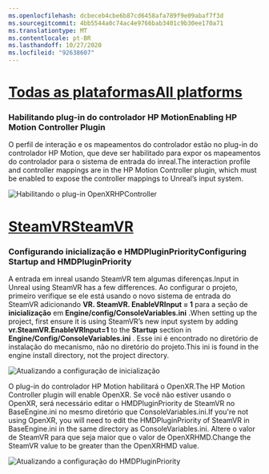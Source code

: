 ```yaml
---
ms.openlocfilehash: dcbeceb4cbe6b87cd6458afa789f9e09abaf7f3d
ms.sourcegitcommit: 4bb5544a0c74ac4e9766bab3401c9b30ee170a71
ms.translationtype: MT
ms.contentlocale: pt-BR
ms.lasthandoff: 10/27/2020
ms.locfileid: "92638607"
---
```

# <a name="all-platforms"></a>[<span data-ttu-id="ab593-101">Todas as plataformas</span><span class="sxs-lookup"><span data-stu-id="ab593-101">All platforms</span></span>](#tab/all)

### <a name="enabling-hp-motion-controller-plugin"></a><span data-ttu-id="ab593-102">Habilitando plug-in do controlador HP Motion</span><span class="sxs-lookup"><span data-stu-id="ab593-102">Enabling HP Motion Controller Plugin</span></span> 

<span data-ttu-id="ab593-103">O perfil de interação e os mapeamentos do controlador estão no plug-in do controlador HP Motion, que deve ser habilitado para expor os mapeamentos do controlador para o sistema de entrada do inreal.</span><span class="sxs-lookup"><span data-stu-id="ab593-103">The interaction profile and controller mappings are in the HP Motion Controller plugin, which must be enabled to expose the controller mappings to Unreal’s input system.</span></span>

![Habilitando o plug-in OpenXRHPController](../images/reverb-g2-img-01.png)

# <a name="steamvr"></a>[<span data-ttu-id="ab593-105">SteamVR</span><span class="sxs-lookup"><span data-stu-id="ab593-105">SteamVR</span></span>](#tab/steamvr)

### <a name="configuring-startup-and-hmdpluginpriority"></a><span data-ttu-id="ab593-106">Configurando inicialização e HMDPluginPriority</span><span class="sxs-lookup"><span data-stu-id="ab593-106">Configuring Startup and HMDPluginPriority</span></span>

<span data-ttu-id="ab593-107">A entrada em inreal usando SteamVR tem algumas diferenças.</span><span class="sxs-lookup"><span data-stu-id="ab593-107">Input in Unreal using SteamVR has a few differences.</span></span>  <span data-ttu-id="ab593-108">Ao configurar o projeto, primeiro verifique se ele está usando o novo sistema de entrada do SteamVR adicionando **VR. SteamVR. EnableVRInput = 1** para a seção de **inicialização** em **Engine/config/ConsoleVariables.ini** .</span><span class="sxs-lookup"><span data-stu-id="ab593-108">When setting up the project, first ensure it is using SteamVR’s new input system by adding **vr.SteamVR.EnableVRInput=1** to the **Startup** section in **Engine/Config/ConsoleVariables.ini** .</span></span>  <span data-ttu-id="ab593-109">Esse ini é encontrado no diretório de instalação do mecanismo, não no diretório do projeto.</span><span class="sxs-lookup"><span data-stu-id="ab593-109">This ini is found in the engine install directory, not the project directory.</span></span>

![Atualizando a configuração de inicialização](../images/reverb-g2-img-07.png)

<span data-ttu-id="ab593-111">O plug-in do controlador HP Motion habilitará o OpenXR.</span><span class="sxs-lookup"><span data-stu-id="ab593-111">The HP Motion Controller plugin will enable OpenXR.</span></span>  <span data-ttu-id="ab593-112">Se você não estiver usando o OpenXR, será necessário editar o HMDPluginPriority de SteamVR no BaseEngine.ini no mesmo diretório que ConsoleVariables.ini.</span><span class="sxs-lookup"><span data-stu-id="ab593-112">If you're not using OpenXR, you will need to edit the HMDPluginPriority of SteamVR in BaseEngine.ini in the same directory as ConsoleVariables.ini.</span></span>  <span data-ttu-id="ab593-113">Altere o valor de SteamVR para que seja maior que o valor de OpenXRHMD.</span><span class="sxs-lookup"><span data-stu-id="ab593-113">Change the SteamVR value to be greater than the OpenXRHMD value.</span></span>

![Atualizando a configuração do HMDPluginPriority](../images/reverb-g2-img-08.png)


